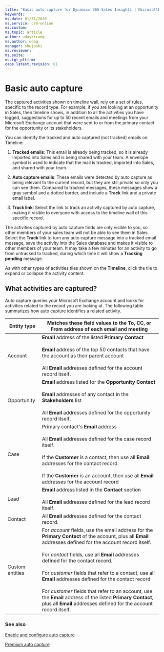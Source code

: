 ```yaml
---
title: "Basic auto capture for Dynamics 365 Sales Insights | MicrosoftDocs"
keywords: 
ms.date: 01/31/2020
ms.service: crm-online
ms.custom: 
ms.topic: article
author: udaykirang
ms.author: udag
manager: shujoshi
ms.reviewer: 
ms.suite: 
ms.tgt_pltfrm: 
caps.latest.revision: 01
---
```


# Basic auto capture

The captured activities shown on timeline wall, rely on a set of rules, specific to the record type. For example, if you are looking at an opportunity in Sales, then timeline shows, in addition to all the activities you have logged, suggestions for up to 50 recent emails and meetings from your Microsoft Exchange account that were sent to or from the primary contact for the opportunity or its stakeholders.

You can identify the tracked and auto captured (not tracked) emails on Timeline:

1.	**Tracked emails**: This email is already being tracked, so it is already imported into Sales and is being shared with your team. A envelope symbol is used to indicate that the mail is tracked, imported into Sales, and shared with your team.

2.	**Auto capture emails**: These emails were detected by auto capture as being relevant to the current record, but they are still private so only you can see them. Compared to tracked messages, these messages show a gray symbol and a dotted border, and include a **Track** link and a private email label.

3.	**Track link**: Select the link to track an activity captured by auto capture, making it visible to everyone with access to the timeline wall of this specific record.

The activities captured by auto capture finds are only visible to you, so other members of your sales team will not be able to see them in Sales. Select the **Track** link to turn any auto capture message into a tracked email message, save the activity into the Sales database and makes it visible to other members of your team. It may take a few minutes for an activity to go from untracked to tracked, during which time it will show a **Tracking pending** message.

As with other types of activities tiles shown on the **Timeline**, click the tile to expand or collapse the activity content.

## What activities are captured?

Auto capture queries your Microsoft Exchange account and looks for activities related to the record you are looking at. The following table summarizes how auto capture identifies a related activity.

|Entity type|Matches these field values  to the To, CC, or From address of each email and meeting|  
|-----------------|--------------------------------------------------------------------------------------|  
|Account|**Email** address of the listed **Primary Contact**<br /><br /> **Email** address of the top 50 contacts that have the account as their parent account<br /><br /> All **Email** addresses defined for the account record itself.|  
|Opportunity|**Email** address listed for the **Opportunity Contact**<br /><br /> **Email** addresses of any contact in the **Stakeholders** list<br /><br /> All **Email** addresses defined for the opportunity record itself.|  
|Case|Primary contact's **Email** address<br /><br /> All **Email** addresses defined for the case record itself.<br /><br /> If the **Customer** is a contact, then use all **Email** addresses for  the contact record.<br /><br /> If the **Customer** is an account, then use all **Email** addresses for the account record|  
|Lead|**Email** address listed in the **Contact** section<br /><br /> All **Email** addresses defined for the lead record itself.|  
|Contact|All **Email** addresses defined for the contact record.|  
|Custom entities|For *account* fields, use the email address for the **Primary Contact** of the account, plus all **Email** addresses defined for the account record itself.<br /><br /> For *contact* fields, use all **Email** addresses defined for the contact record.<br /><br /> For *customer* fields that refer to a contact,  use all **Email** addresses defined for the contact record<br /><br /> For *customer* fields that refer to an account, use the **Email** address of the listed **Primary Contact**, plus all **Email** addresses defined for the account record itself.|  


### See also 

[Enable and configure auto capture](configure-auto-capture.md)

[Premium auto capture](premium-auto-capture.md)